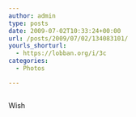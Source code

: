 ```yaml
---
author: admin
type: posts
date: 2009-07-02T10:33:24+00:00
url: /posts/2009/07/02/134083101/
yourls_shorturl:
  - https://lobban.org/i/3c
categories:
  - Photos

---
```

<div class="figure">
  <img src="https://andy.lobban.org/photo/1280/134083101/1/n6SoNyvfPpevv3rsIBHVBrwI" alt="" />
</div>

Wish